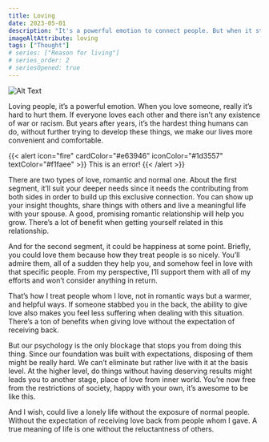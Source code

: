 ```yaml
---
title: Loving
date: 2023-05-01
description: "It's a powerful emotion to connect people. But when it stands alone, there's not even much value will gained. Our job is to recgonize and apply it in the right suitation to create a better outcome"
imageAltAttribute: loving
tags: ["Thought"]
# series: ["Reason for living"]
# series_order: 2
# seriesOpened: true
---
```

![Alt Text](https://images.unsplash.com/photo-1487059509674-389a7b979022?ixlib=rb-4.0.3&ixid=MnwxMjA3fDB8MHxwaG90by1wYWdlfHx8fGVufDB8fHx8&auto=format&fit=crop&w=1219&q=80)

Loving people, it’s a powerful emotion. When you love someone, really it’s hard to hurt them. If everyone loves each other and there isn’t any existence of war or racism. But years after years, it’s the hardest thing humans can do, without further trying to develop these things, we make our lives more convenient and comfortable.

{{< alert icon="fire" cardColor="#e63946" iconColor="#1d3557" textColor="#f1faee" >}}
This is an error!
{{< /alert >}}

There are two types of love, romantic and normal one. About the first segment, it’ll suit your deeper needs since it needs the contributing from both sides in order to build up this exclusive connection. You can show up your insight thoughts, share things with others and live a meaningful life with your spouse. A good, promising romantic relationship will help you grow. There’s a lot of benefit when getting yourself related in this relationship.

And for the second segment, it could be happiness at some point. Briefly, you could love them because how they treat people is so nicely. You’ll admire them, all of a sudden they help you, and somehow feel in love with that specific people. From my perspective, I’ll support them with all of my efforts and won’t consider anything in return.

That’s how I treat people whom I love, not in romantic ways but a warmer, and helpful ways. If someone stabbed you in the back, the ability to give love also makes you feel less suffering when dealing with this situation. There’s a ton of benefits when giving love without the expectation of receiving back.

But our psychology is the only blockage that stops you from doing this thing. Since our foundation was built with expectations, disposing of them might be really hard. We can’t eliminate but rather live with it at the basis level. At the higher level, do things without having deserving results might leads you to another stage, place of love from inner world. You’re now free from the restrictions of society, happy with your own, it’s awesome to be like this.

And I wish, could live a lonely life without the exposure of normal people. Without the expectation of receiving love back from people whom I gave. A true meaning of life is one without the reluctantness of others.